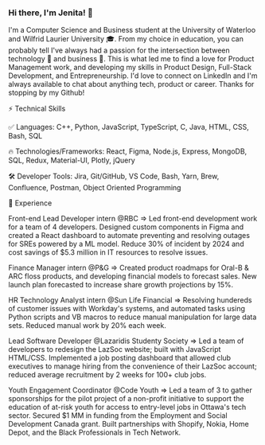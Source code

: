 ### Hi there, I'm Jenita! 👋
I'm a Computer Science and Business student at the University of Waterloo and Wilfrid Laurier University 🎓. From my choice in education, you can probably tell I've always had a passion for the intersection between technology 🤖 and business 💼. This is what led me to find a love for Product Management work, and developing my skills in Product Design, Full-Stack Development, and Entrepreneurship. I'd love to connect on LinkedIn and I'm always available to chat about anything tech, product or career. Thanks for stopping by my Github!

⚡ Technical Skills

✅ Languages: C++, Python, JavaScript, TypeScript, C, Java, HTML, CSS, Bash, SQL

🔥 Technologies/Frameworks: React, Figma, Node.js, Express, MongoDB, SQL, Redux, Material-UI, Plotly, jQuery

🛠️ Developer Tools: Jira, Git/GitHub, VS Code, Bash, Yarn, Brew, Confluence, Postman, Object Oriented Programming


🚀 Experience

Front-end Lead Developer intern @RBC => Led front-end development work for a team of 4 developers. Designed custom components in Figma and created a React dashboard to automate preventing and resolving outages for SREs powered by a ML model. Reduce 30% of incident by 2024 and cost savings of $5.3 million in IT resources to resolve issues.

Finance Manager intern @P&G => Created product roadmaps for Oral-B & ARC floss products, and developing financial models to forecast sales. New launch plan forecasted to increase share growth projections by 15%.

HR Technology Analyst intern @Sun Life Financial => Resolving hundereds of customer issues with Workday's systems, and automated tasks using Python scripts and VB macros to reduce manual manipulation for large data sets. Reduced manual work by 20% each week.

Lead Software Developer @Lazaridis Studenty Society => Led a team of developers to redesign the LazSoc website; built with JavaScript HTML/CSS. Implemented a job posting dashboard that allowed club executives to manage hiring from the convenience of their LazSoc account; reduced average recruitment by 2 weeks for 100+ club jobs.

Youth Engagement Coordinator @Code Youth => Led a team of 3 to gather sponsorships for the pilot project of a non-profit initiative to support the education of at-risk youth for access to entry-level jobs in Ottawa's tech sector. Secured $1 MM in funding from the Employment and Social Development Canada grant. Built partnerships with Shopify, Nokia, Home Depot, and the Black Professionals in Tech Network.


